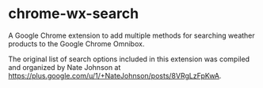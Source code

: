 chrome-wx-search
================

A Google Chrome extension to add multiple methods for searching weather products to the Google Chrome Omnibox.

The original list of search options included in this extension was compiled and organized by Nate Johnson 
at https://plus.google.com/u/1/+NateJohnson/posts/8VRgLzFpKwA.
